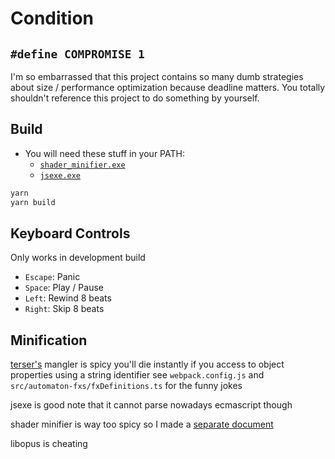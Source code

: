 # Condition

## `#define COMPROMISE 1`

I'm so embarrassed that this project contains so many dumb strategies about size / performance optimization because deadline matters.
You totally shouldn't reference this project to do something by yourself.

## Build

- You will need these stuff in your PATH:
  - [`shader_minifier.exe`](https://github.com/laurentlb/Shader_Minifier)
  - [`jsexe.exe`](https://www.pouet.net/)

```sh
yarn
yarn build
```

## Keyboard Controls

Only works in development build

- `Escape`: Panic
- `Space`: Play / Pause
- `Left`: Rewind 8 beats
- `Right`: Skip 8 beats

## Minification

[terser's](https://terser.org/docs/api-reference.html) mangler is spicy
you'll die instantly if you access to object properties using a string identifier
see `webpack.config.js` and `src/automaton-fxs/fxDefinitions.ts` for the funny jokes

jsexe is good
note that it cannot parse nowadays ecmascript though

shader minifier is way too spicy so I made a [separate document](./shader-minifier-tips.md)

libopus is cheating

